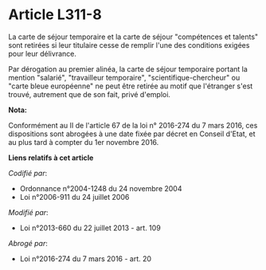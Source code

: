 # Article L311-8

La carte de séjour temporaire et la carte de séjour "compétences et talents" sont retirées si leur titulaire cesse de remplir
l'une des conditions exigées pour leur délivrance.

Par dérogation au premier alinéa, la carte de séjour temporaire portant la mention "salarié", "travailleur temporaire",
"scientifique-chercheur" ou "carte bleue européenne" ne peut être retirée au motif que l'étranger s'est trouvé, autrement que
de son fait, privé d'emploi.

**Nota:**

Conformément au II de l'article 67 de la loi n° 2016-274 du 7 mars 2016, ces dispositions sont abrogées à une date fixée par
décret en Conseil d'Etat, et au plus tard à compter du 1er novembre 2016.

**Liens relatifs à cet article**

_Codifié par_:

  - Ordonnance n°2004-1248 du 24 novembre 2004
  - Loi n°2006-911 du 24 juillet 2006

_Modifié par_:

  - Loi n°2013-660 du 22 juillet 2013 - art. 109

_Abrogé par_:

  - Loi n°2016-274 du 7 mars 2016 - art. 20
